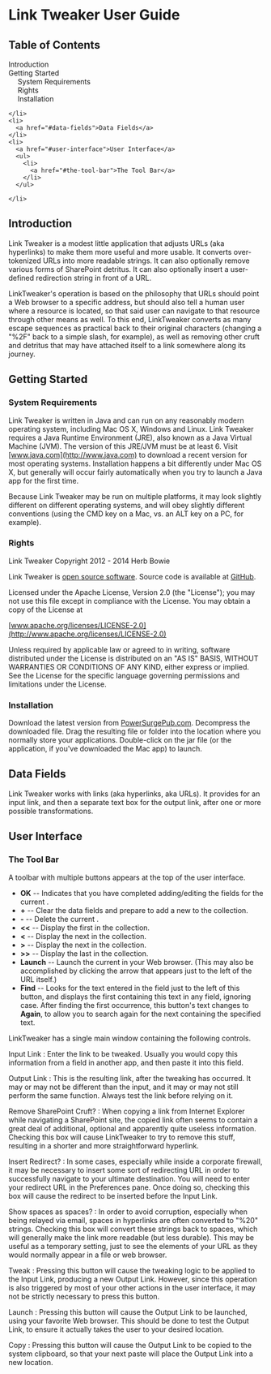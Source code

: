 <!-- Generated using template product-user-guide-template.mdtoc -->
<!-- Generated using template product-user-guide-template.md -->
<h1 id="link-tweaker-user-guide">Link Tweaker User Guide</h1>


<h2 id="table-of-contents">Table of Contents</h2>

<div id="toc">
  <ul>
    <li>
      <a href="#introduction">Introduction</a>
    </li>
    <li>
      <a href="#getting-started">Getting Started</a>
      <ul>
        <li>
          <a href="#system-requirements">System Requirements</a>
        </li>
        <li>
          <a href="#rights">Rights</a>
        </li>
        <li>
          <a href="#installation">Installation</a>
        </li>
      </ul>

    </li>
    <li>
      <a href="#data-fields">Data Fields</a>
    </li>
    <li>
      <a href="#user-interface">User Interface</a>
      <ul>
        <li>
          <a href="#the-tool-bar">The Tool Bar</a>
        </li>
      </ul>

    </li>
  </ul>

</div>


<h2 id="introduction">Introduction</h2>


Link Tweaker is a modest little application that adjusts URLs (aka hyperlinks) to make them more useful and more usable. It converts over-tokenized URLs into more readable strings. It can also optionally remove various forms of SharePoint detritus. It can also optionally insert a user-defined redirection string in front of a URL.

LinkTweaker's operation is based on the philosophy that URLs should point a Web browser to a specific address, but should also tell a human user where a resource is located, so that said user can navigate to that resource through other means as well. To this end, LinkTweaker converts as many escape sequences as practical back to their original characters (changing a "%2F" back to a simple slash, for example), as well as removing other cruft and detritus that may have attached itself to a link somewhere along its journey. 


<h2 id="getting-started">Getting Started</h2>


<h3 id="system-requirements">System Requirements</h3>


Link Tweaker is written in Java and can run on any reasonably modern operating system, including Mac OS X, Windows and Linux. Link Tweaker requires a Java Runtime Environment (JRE), also known as a Java Virtual Machine (JVM). The version of this JRE/JVM must be at least 6. Visit [www.java.com](http://www.java.com) to download a recent version for most operating systems. Installation happens a bit differently under Mac OS X, but generally will occur fairly automatically when you try to launch a Java app for the first time.

Because Link Tweaker may be run on multiple platforms, it may look slightly different on different operating systems, and will obey slightly different conventions (using the CMD key on a Mac, vs. an ALT key on a PC, for example).

<h3 id="rights">Rights</h3>


Link Tweaker Copyright 2012 - 2014 Herb Bowie

Link Tweaker is [open source software](http://opensource.org/osd). Source code is available at [GitHub](http://github.com/hbowie/linktweaker).

Licensed under the Apache License, Version 2.0 (the "License"); you may not use this file except in compliance with the License. You may obtain a copy of the License at

  [www.apache.org/licenses/LICENSE-2.0](http://www.apache.org/licenses/LICENSE-2.0)

Unless required by applicable law or agreed to in writing, software distributed under the License is distributed on an "AS IS" BASIS, WITHOUT WARRANTIES OR CONDITIONS OF ANY KIND, either express or implied. See the License for the specific language governing permissions and limitations under the License.


<h3 id="installation">Installation</h3>


Download the latest version from [PowerSurgePub.com](http://www.powersurgepub.com/downloads.html). Decompress the downloaded file. Drag the resulting file or folder into the location where you normally store your applications. Double-click on the jar file (or the application, if you've downloaded the Mac app) to launch.


<h2 id="data-fields">Data Fields</h2>


Link Tweaker works with links (aka hyperlinks, aka URLs). It provides for an input link, and then a separate text box for the output link, after one or more possible transformations.

<h2 id="user-interface">User Interface</h2>



<h3 id="the-tool-bar">The Tool Bar</h3>


A toolbar with multiple buttons appears at the top of the user interface.

* **OK** -- Indicates that you have completed adding/editing the fields for the current .
* **+** -- Clear the data fields and prepare to add a new  to the collection.
* **-** -- Delete the current .
* **&lt;&lt;** -- Display the first  in the collection.
* **&lt;** -- Display the next  in the collection.
* **&gt;** -- Display the next  in the collection.
* **&gt;&gt;** -- Display the last  in the collection.
* **Launch** -- Launch the current  in your Web browser. (This may also be accomplished by clicking the arrow that appears just to the left of the URL itself.)
* **Find** -- Looks for the text entered in the field just to the left of this button, and displays the first  containing this text in any field, ignoring case. After finding the first occurrence, this button's text changes to **Again**, to allow you to search again for the next  containing the specified text.

LinkTweaker has a single main window containing the following controls.

Input Link
:    Enter the link to be tweaked. Usually you would copy this information from a field in another app, and then paste it into this field.

Output Link
:    This is the resulting link, after the tweaking has occurred. It may or may not be different than the input, and it may or may not still perform the same function. Always test the link before relying on it.

Remove SharePoint Cruft?
:    When copying a link from Internet Explorer while navigating a SharePoint site, the copied link often seems to contain a great deal of additional, optional and apparently quite useless information. Checking this box will cause LinkTweaker to try to remove this stuff, resulting in a shorter and more straightforward hyperlink.

Insert Redirect?
:    In some cases, especially while inside a corporate firewall, it may be necessary to insert some sort of redirecting URL in order to successfully navigate to your ultimate destination. You will need to enter your redirect URL in the Preferences pane. Once doing so, checking this box will cause the redirect to be inserted before the Input Link.

Show spaces as spaces?
:    In order to avoid corruption, especially when being relayed via email, spaces in hyperlinks are often converted to "%20" strings. Checking this box will convert these strings back to spaces, which will generally make the link more readable (but less durable). This may be useful as a temporary setting, just to see the elements of your URL as they would normally appear in a file or web browser.

Tweak
:    Pressing this button will cause the tweaking logic to be applied to the Input Link, producing a new Output Link. However, since this operation is also triggered by most of your other actions in the user interface, it may not be strictly necessary to press this button.

Launch
:    Pressing this button will cause the Output Link to be launched, using your favorite Web browser. This should be done to test the Output Link, to ensure it actually takes the user to your desired location.

Copy
:    Pressing this button will cause the Output Link to be copied to the system clipboard, so that your next paste will place the Output Link into a new location.





[java]:       http://www.java.com/
[pspub]:      http://www.powersurgepub.com/
[downloads]:  http://www.powersurgepub.com/downloads.html
[osd]:		  http://opensource.org/osd
[gnu]:        http://www.gnu.org/licenses/
[apache]:	     http://www.apache.org/licenses/LICENSE-2.0.html
[markdown]:		http://daringfireball.net/projects/markdown/
[multimarkdown]:  http://fletcher.github.com/peg-multimarkdown/

[wikiq]:     http://www.wikiquote.org
[support]:   mailto:support@powersurgepub.com
[fortune]:   http://en.wikipedia.org/wiki/Fortune_(Unix)
[opml]:      http://en.wikipedia.org/wiki/OPML
[textile]:   http://en.wikipedia.org/wiki/Textile_(markup_language)
[pw]:        http://www.portablewisdom.org

[store]:     http://www.powersurgepub.com/store.html

[pegdown]:   https://github.com/sirthias/pegdown/blob/master/LICENSE
[parboiled]: https://github.com/sirthias/parboiled/blob/master/LICENSE
[Mathias]:   https://github.com/sirthias

[club]:         clubplanner.html
[filedir]:      filedir.html
[metamarkdown]: metamarkdown.html
[template]:     template.html

[mozilla]:    http://www.mozilla.org/MPL/2.0/


